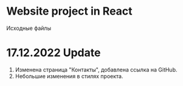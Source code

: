 # Website project in React

Исходные файлы

# 17.12.2022 Update
1) Изменена страница "Контакты", добавлена ссылка на GitHub.
2) Небольшие изменения в стилях проекта.
